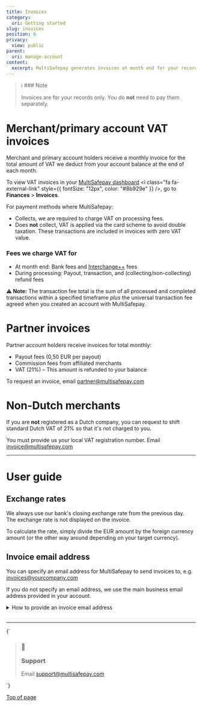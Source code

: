 ```yaml
---
title: Invoices
category:
  uri: Getting started
slug: invoices
position: 6
privacy:
  view: public
parent:
  uri: manage-account
content:
  excerpt: MultiSafepay generates invoices at month end for your records.
---
```

> ℹ ### Note
>
> Invoices are for your records only. You do **not** need to pay them separately.

# Merchant/primary account VAT invoices

Merchant and primary account holders receive a monthly invoice for the total amount of VAT we deduct from your account balance at the end of each month.

To view VAT invoices in your <a href="https://merchant.multisafepay.com" target="_blank">MultiSafepay dashboard</a> <i class="fa fa-external-link" style={{ fontSize: "12px", color: "#8b929e" }} />, go to **Finances** > **Invoices**.

For payment methods where MultiSafepay:

* Collects, we are required to charge VAT on processing fees.
* Does **not** collect, VAT is applied via the <Glossary>card scheme</Glossary> to avoid double taxation. These transactions are included in invoices with zero VAT value.

### Fees we charge VAT for

* At month end: Bank fees and [Interchange++](/docs/interchange/) fees
* During processing: <Glossary>Payout</Glossary>, transaction, and (collecting/non-collecting) refund fees

**⚠️ Note:** The transaction fee total is the sum of all processed and completed transactions within a specified timeframe *plus* the universal transaction fee agreed when you created an account with MultiSafepay.

# Partner invoices

Partner account holders receive invoices for total monthly:

* <Glossary>Payout</Glossary> fees (0,50 EUR per payout)
* Commission fees from affiliated merchants
* VAT (21%) – This amount is refunded to your balance

To request an invoice, email [partner@multisafepay.com](mailto:partner@multisafepay.com)

# Non-Dutch merchants

If you are **not** registered as a Dutch company, you can request to shift standard Dutch VAT of 21% so that it's not charged to you.

You must provide us your local VAT registration number. Email [invoice@multisafepay.com](mailto:invoice@multisafepay.com)<br />

***

# User guide

## Exchange rates

We always use our bank's closing exchange rate from the previous day.\
The exchange rate is not displayed on the invoice.

To calculate the rate, simply divide the EUR amount by the foreign currency amount (or the other way around depending on your target currency).

## Invoice email address

You can specify an email address for MultiSafepay to send invoices to, e.g. [invoices@yourcompany.com](mailto:invoices@yourcompany.com)

If you do not specify an email address, we use the main business email address provided in your account.

<details id="how-to-provide-invoice-email-address">
  <summary>How to provide an invoice email address</summary>

  <br />

  1. Sign in to your <a href="https://merchant.multisafepay.com" target="_blank">MultiSafepay dashboard</a> <i class="fa fa-external-link" style={{ fontSize: "12px", color: "#8b929e" }} />.
  2. From the account list at the top-right of your screen, click **Account information**.
  3. On the **Contact details** page, in the **Invoices email** field, enter the email address.
  4. Click **Save**.
</details>

<br />

***

<HTMLBlock>{`
<blockquote class="callout callout_info">
    <h3 class="callout-heading false">
        <span class="callout-icon">💬</span>
        <p>Support</p>
    </h3>
    <p>Email <a href="mailto:support@multisafepay.com">support@multisafepay.com</a></p>
</blockquote>
`}</HTMLBlock>

[Top of page](#)
